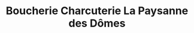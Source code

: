 ---
title: "Boucherie Charcuterie La Paysanne des Dômes"
url: /olby/boucherie-charcuterie-la-paysanne-des-domes/
shop: Metzgerei
---